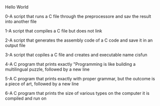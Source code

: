 Hello World 

0-A script that runs a C file through the preprocessore and sav the result into another file 

1-A script that compiles a C file but does not link 

2-A script that generates the assembly code of a C code and save it in an output file 

3-A script that copiles a C file and creates and executable name cisfun 

4-A C program that prints exactly "Programming is like building a multilingual puzzle, followed by a new line 

5-A C program that prints exactly with proper grammar, but the outcome is a piece of art, followed by a new line 

6-A C program that prints the size of various types on the computer it is compiled and run on 
